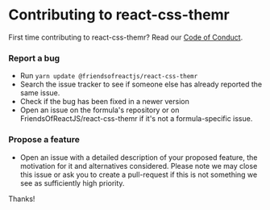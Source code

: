 # Contributing to react-css-themr
First time contributing to react-css-themr? Read our [Code of Conduct](https://github.com/FriendsOfReactJS/react-css-themr/blob/develop/CODE_OF_CONDUCT.md#code-of-conduct).

### Report a bug

* Run `yarn update @friendsofreactjs/react-css-themr`
* Search the issue tracker to see if someone else has already reported the same issue.
* Check if the bug has been fixed in a newer version
* Open an issue on the formula's repository or on FriendsOfReactJS/react-css-themr if it's not a formula-specific issue.

### Propose a feature

* Open an issue with a detailed description of your proposed feature, the motivation for it and alternatives considered. Please note we may close this issue or ask you to create a pull-request if this is not something we see as sufficiently high priority.

Thanks!
